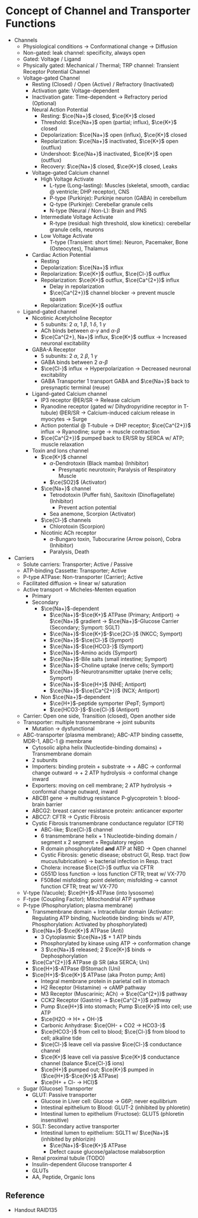 # Concept of Channel and Transporter Functions

* Channels
  * Physiological conditions → Conformational change → Diffusion
  * Non-gated: leak channel: specificity, always open
  * Gated: Voltage / Ligand
  * Physically gated: Mechanical / Thermal; TRP channel: Transient Receptor Potential Channel
  * Voltage-gated Channel
    * Resting (Closed) / Open (Active) / Refractory (Inactivated)
    * Activation gate: Voltage-dependent
    * Inactivation gate: Time-dependent → Refractory period (Optional)
    * Neural Action Potential
      * Resting: $\ce{Na+}$ closed, $\ce{K+}$ closed
      * Threshold: $\ce{Na+}$ open (partial; influx), $\ce{K+}$ closed
      * Depolarization: $\ce{Na+}$ open (influx), $\ce{K+}$ closed
      * Repolarization: $\ce{Na+}$ inactivated, $\ce{K+}$ open (outflux)
      * Undershoot: $\ce{Na+}$ inactivated, $\ce{K+}$ open (outflux)
      * Recovery: $\ce{Na+}$ closed, $\ce{K+}$ closed, Leaks
    * Voltage-gated Calcium channel
      * High Voltage Activate
        * L-type (Long-lasting): Muscles (skeletal, smooth, cardiac @ ventricle; DHP receptor), CNS
        * P-type (Purkinje): Purkinje neuron (GABA) in cerebellum
        * Q-type (Purkinje): Cerebellar granule cells
        * N-type (Neural / Non-L): Brain and PNS
      * Intermediate Voltage Activate
        * R-type (residual: high threshold, slow kinetics): cerebellar granule cells, neurons
      * Low Voltage Activate
        * T-type (Transient: short time): Neuron, Pacemaker, Bone (Osteocytes), Thalamus
    * Cardiac Action Potential
      * Resting
      * Depolarization: $\ce{Na+}$ influx
      * Repolarization: $\ce{K+}$ outflux, $\ce{Cl-}$ outflux
      * Repolarization: $\ce{K+}$ outflux, $\ce{Ca^{2+}}$ influx
        * Delay in repolarization
        * $\ce{Ca^{2+}}$ channel blocker → prevent muscle spasm
      * Repolarization: $\ce{K+}$ outflux
  * Ligand-gated channel
    * Nicotinic Acetylcholine Receptor
      * 5 subunits: 2 $\alpha$, 1 $\beta$, 1 $\delta$, 1 $\gamma$
      * ACh binds between $\alpha$-$\gamma$ and $\alpha$-$\beta$
      * $\ce{Ca^{2+}, Na+}$ influx, $\ce{K+}$ outflux → Increased neuronal excitability
    * GABA-A Receptor
      * 5 subunits: 2 $\alpha$, 2 $\beta$, 1 $\gamma$
      * GABA binds between 2 $\alpha$-$\beta$
      * $\ce{Cl-}$ influx → Hyperpolarization → Decreased neuronal excitability
      * GABA Transporter 1 transport GABA and $\ce{Na+}$ back to presynaptic terminal (reuse)
    * Ligand-gated Calcium channel
      * IP3 receptor @ER/SR → Release calcium
      * Ryanodine receptor (gated w/ Dihydropyridine receptor in T-tubule) @ER/SR → Calcium-induced calcium release in myocytes → Surge
      * Action potential @ T-tubule → DHP receptor; $\ce{Ca^{2+}}$ influx → Ryanodine; surge → muscle contraction
      * $\ce{Ca^{2+}}$ pumped back to ER/SR by SERCA w/ ATP; muscle relaxation
    * Toxin and Ions channel
      * $\ce{K+}$ channel
        * $\alpha$-Dendrotoxin (Black mamba) (Inhibitor)
          * Presynaptic neurotoxin; Paralysis of Respiratory Muscle
        * $\ce{SO2}$ (Activator)
      * $\ce{Na+}$ channel
        * Tetrodotoxin (Puffer fish), Saxitoxin (Dinoflagellate) (Inhibitor)
          * Prevent action potential
        * Sea anemone, Scorpion (Activator)
      * $\ce{Cl-}$ channels
        * Chlorotoxin (Scorpion)
      * Nicotinic ACh receptor
        * $\alpha$-Bungaro toxin, Tubocurarine (Arrow poison), Cobra (Inhibitor)
        * Paralysis, Death
* Carriers
  * Solute carriers: Transporter; Active / Passive
  * ATP-binding Cassette: Transporter; Active
  * P-type ATPase: Non-transporter (Carrier); Active
  * Facilitated diffusion → linear w/ saturation
  * Active transport → Micheles-Menten equation
    * Primary
    * Secondary
      * $\ce{Na+}$-dependent
        * $\ce{Na+}$-$\ce{K+}$ ATPase (Primary; Antiport) → $\ce{Na+}$ gradient → $\ce{Na+}$-Glucose Carrier (Secondary; Symport: SGLT)
        * $\ce{Na+}$-$\ce{K+}$-$\ce{2Cl-}$ (NKCC; Symport)
        * $\ce{Na+}$-$\ce{Cl-}$ (Symport)
        * $\ce{Na+}$-$\ce{HCO3-}$ (Symport)
        * $\ce{Na+}$-Amino acids (Symport)
        * $\ce{Na+}$-Bile salts (small intestine; Symport)
        * $\ce{Na+}$-Choline uptake (nerve cells; Symport)
        * $\ce{Na+}$-Neurotransmitter uptake (nerve cells; Symport)
        * $\ce{Na+}$-$\ce{H+}$ (NHE; Antiport)
        * $\ce{Na+}$-$\ce{Ca^{2+}}$ (NCX; Antiport)
      * Non $\ce{Na+}$-dependent
        * $\ce{H+}$-peptide symporter (PepT; Symport)
        * $\ce{HCO3-}$-$\ce{Cl-}$ (Antiport)
  * Carrier: Open one side, Transition (closed), Open another side
  * Transporter: multiple transmembrane → joint subunits
    * Mutation → dysfunctional
  * ABC-transporter (plasma membrane); ABC-ATP binding cassette, MDR-1, ABC-1 @ membrane
    * Cytosolic alpha helix (Nucleotide-binding domains) + Transmembrane domain
    * 2 subunits
    * Importers: binding protein + substrate → + ABC → conformal change outward → + 2 ATP hydrolysis → conformal change inward
    * Exporters: moving on cell membrane; 2 ATP hydrolysis → conformal change outward, inward
    * ABCB1 gene → multidrug resistance P-glycoprotein 1: blood-brain barrier
    * ABCG2: breast cancer resistance protein: anticancer exporter
    * ABCC7: CFTR → Cystic Fibrosis
    * Cystic Fibrosis transmembrane conductance regulator (CFTR)
      * ABC-like; $\ce{Cl-}$ channel
      * 6 transmembrane helix + 1 Nucleotide-binding domain / segment x 2 segment + Regulatory region
      * R domain phosphorylated **and** ATP at NBD → Open channel
      * Cystic Fibrosis: genetic disease; obstruct GI, Resp. tract (low mucus/lubrication) → bacterial infection in Resp. tract
      * Cholera: increase $\ce{Cl-}$ outflux via CFTR
      * G551D loss function → loss function CFTR; treat w/ VX-770
      * F508del misfolding: point deletion; misfolding → cannot function CFTR; treat w/ VX-770
  * V-type (Vacuole); $\ce{H+}$-ATPase (into lysosome)
  * F-type (Coupling Factor); Mitochondrial ATP synthase
  * P-type (Phosphorylation; plasma membrane)
    * Transmembrane domain + Intracellular domain (Activator: Regulating ATP binding, Nucleotide binding: binds w/ ATP, Phosphorylation: Activated by phosphorylated)
    * $\ce{Na+}$-$\ce{K+}$ ATPase (Anti)
      * 3 Cytoplasmic $\ce{Na+}$ + 1 ATP binds
      * Phosphorylated by kinase using ATP → conformation change
      * 3 $\ce{Na+}$ released; 2 $\ce{K+}$ binds → Dephosphorylation
    * $\ce{Ca^{2+}}$ ATPase @ SR (aka SERCA; Uni)
    * $\ce{H+}$-ATPase @Stomach (Uni)
    * $\ce{H+}$-$\ce{K+}$ ATPase (aka Proton pump; Anti)
      * Integral membrane protein in parietal cell in stomach
      * H2 Receptor (Histamine) → cAMP pathway
      * M3 Receptor (Muscarinic; ACh) → $\ce{Ca^{2+}}$ pathway
      * CCK2 Receptor (Gastrin) → $\ce{Ca^{2+}}$ pathway
      * Pump $\ce{H+}$ into stomach; Pump $\ce{K+}$ into cell; use ATP
      * $\ce{H2O -> H+ + OH-}$
      * Carbonic Anhydrase: $\ce{OH- + CO2 -> HCO3-}$
      * $\ce{HCO3-}$ from cell to blood; $\ce{Cl-}$ from blood to cell; alkaline tide
      * $\ce{Cl-}$ leave cell via passive $\ce{Cl-}$ conductance channel
      * $\ce{K+}$ leave cell via passive $\ce{K+}$ conductance channel (balance $\ce{Cl-}$ ions)
      * $\ce{H+}$ pumped out; $\ce{K+}$ pumped in ($\ce{H+}$-$\ce{K+}$ ATPase)
      * $\ce{H+ + Cl- -> HCl}$
  * Sugar (Glucose) Transporter
    * GLUT: Passive transporter
      * Glucose in Liver cell: Glucose → G6P; never equilibrium
      * Intestinal epithelium to Blood: GLUT-2 (inhibited by phloretin)
      * Intestinal lumen to epithelium (Fructose): GLUT5 (phloretin insensitive)
    * SGLT: Secondary active transporter
      * Intestinal lumen to epithelium: SGLT1 w/ $\ce{Na+}$ (inhibited by phlorizin)
        * $\ce{Na+}$-$\ce{K+}$ ATPase
        * Defect cause glucose/galactose malabsorption
    * Renal proximal tubule (TODO)
    * Insulin-dependent Glucose transporter 4
    * GLUTs
    * AA, Peptide, Organic Ions

## Reference

* Handout RAID135
